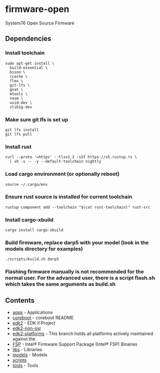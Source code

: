 # firmware-open

System76 Open Source Firmware

## Dependencies

### Install toolchain
```
sudo apt-get install \
  build-essential \
  bison \
  ccache \
  flex \
  git-lfs \
  gnat \
  mtools \
  nasm \
  uuid-dev \
  zlib1g-dev
```

### Make sure git lfs is set up
```
git lfs install
git lfs pull
```

### Install rust
```
curl --proto '=https' --tlsv1.2 -sSf https://sh.rustup.rs \
  | sh -s -- -y --default-toolchain nightly
```

### Load cargo environment (or optionally reboot)
```
source ~/.cargo/env
```

### Ensure rust source is installed for current toolchain
```
rustup component add --toolchain "$(cat rust-toolchain)" rust-src
```

### Install cargo-xbuild
```
cargo install cargo-xbuild
```

### Build firmware, replace darp5 with your model (look in the models directory for examples)
```
./scripts/build.sh darp5
```

### Flashing firmware manually is not recommended for the normal user. For the advanced user, there is a script flash.sh which takes the same arguments as build.sh

## Contents

- [apps](./apps) - Applications
- [coreboot](https://github.com/system76/coreboot.git) - coreboot README
- [edk2](https://github.com/system76/edk2.git) - EDK II Project
- [edk2-non-osi](https://github.com/tianocore/edk2-non-osi.git)
- [edk2-platforms](https://github.com/system76/edk2-platforms.git) - This branch holds all platforms actively maintained against the
- [FSP](https://github.com/IntelFsp/FSP.git) - Intel® Firmware Support Package (Intel® FSP) Binaries
- [libs](./libs) - Libraries
- [models](./models) - Models
- [scripts](./scripts)
- [tools](./tools) - Tools

